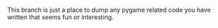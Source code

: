 This branch is just a place to dump any pygame related code you have written that seems fun or interesting.
